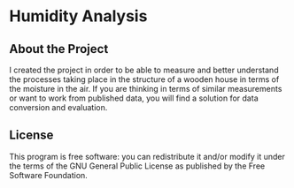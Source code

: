 # Humidity Analysis

## About the Project

I created the project in order to be able to measure and better understand the processes taking place in the structure of a wooden house in terms of the moisture in the air. 
If you are thinking in terms of similar measurements or want to work from published data, you will find a solution for data conversion and evaluation.

## License

This program is free software: you can redistribute it and/or modify it under the terms of the GNU General Public License as published by the Free Software Foundation.
```

```
